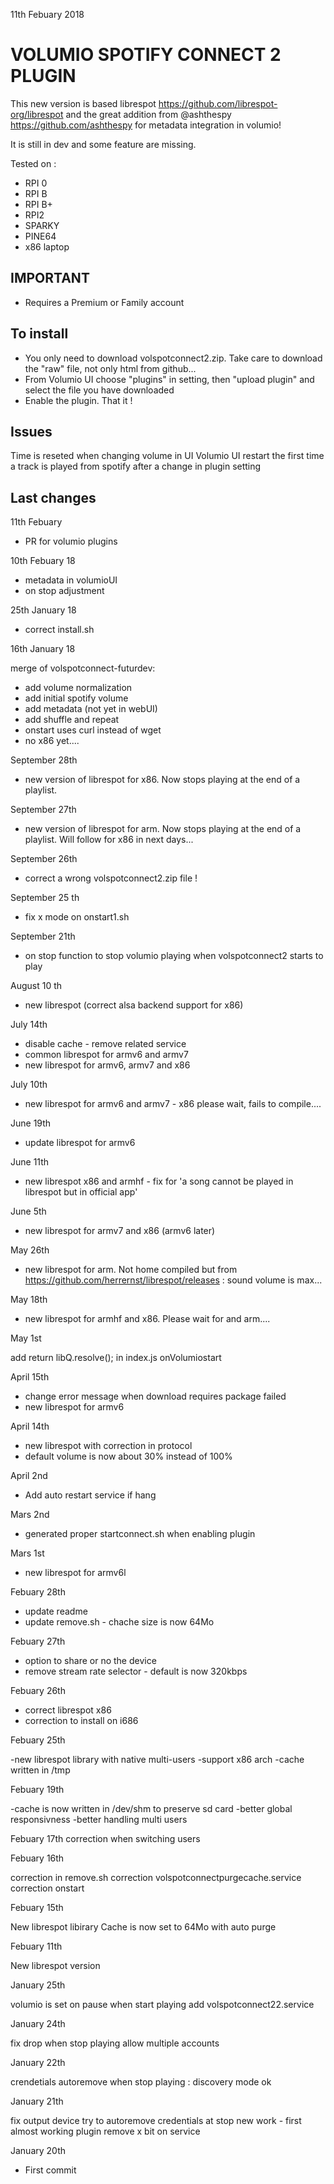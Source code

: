 11th Febuary 2018
#	VOLUMIO SPOTIFY CONNECT 2 PLUGIN

This new version is based librespot https://github.com/librespot-org/librespot
and the great addition from @ashthespy https://github.com/ashthespy for metadata integration in volumio!

It is still in dev and some feature are missing.


Tested on :
- RPI 0 
- RPI B
- RPI B+
- RPI2
- SPARKY
- PINE64
- x86 laptop

 
## IMPORTANT

- Requires a Premium or Family account

## To install

- You only need to download volspotconnect2.zip. Take care to download the "raw" file, not only html from github...
- From Volumio UI choose "plugins" in setting, then "upload plugin" and select the file you have downloaded
- Enable the plugin. That it !

## Issues

Time is reseted when changing volume in UI
Volumio UI restart the first time a track is played from spotify after a change in plugin setting

## Last changes

11th Febuary

- PR for volumio plugins

10th Febuary 18

- metadata in volumioUI
- on stop adjustment

25th January 18

- correct install.sh

16th January 18

merge of volspotconnect-futurdev:
- add volume normalization
- add initial spotify volume
- add metadata (not yet in webUI)
- add shuffle and repeat
- onstart uses curl instead of wget
- no x86 yet....

September 28th

- new version of librespot for x86. Now stops playing at the end of a playlist.

September 27th

- new version of librespot for arm. Now stops playing at the end of a playlist. Will follow for x86 in next days...

September 26th

- correct a wrong volspotconnect2.zip file !

September 25 th

- fix x mode on onstart1.sh

September 21th

- on stop function to stop volumio playing when volspotconnect2 starts to play

August 10 th

- new librespot (correct alsa backend support for x86)

July 14th

- disable cache - remove related service
- common librespot for armv6 and armv7
- new librespot for armv6, armv7 and x86

July 10th

- new librespot for armv6 and armv7 - x86 please wait, fails to compile....

June 19th

- update librespot for armv6

June 11th

- new librespot x86 and armhf - fix for 'a song cannot be played in librespot but in official app'

June 5th

- new librespot for armv7 and x86 (armv6 later)

May 26th

- new librespot for arm. Not home compiled but from https://github.com/herrernst/librespot/releases : sound volume is max...

May 18th

- new librespot for armhf and x86. Please wait for and arm....

May 1st

add return libQ.resolve(); in index.js onVolumiostart

April 15th

- change error message when download requires package failed
- new librespot for armv6

April 14th

- new librespot with correction in protocol
- default volume is now about 30% instead of 100%

April 2nd

- Add auto restart service if hang

Mars 2nd

- generated proper startconnect.sh when enabling plugin

Mars 1st

- new librespot for armv6l

Febuary 28th

- update readme
- update remove.sh - chache size is now 64Mo

Febuary 27th

- option to share or no the device
- remove stream rate selector - default is now 320kbps 

Febuary 26th
- correct librespot x86
- correction to install on i686

Febuary 25th

-new librespot library with native multi-users
-support x86 arch
-cache written in /tmp

Febuary 19th

-cache is now written in /dev/shm to preserve sd card
-better global responsivness
-better handling multi users

Febuary 17th
correction when switching users

Febuary 16th

correction in remove.sh
correction volspotconnectpurgecache.service
correction onstart

Febuary 15th

New librespot libirary
Cache is now set to 64Mo with auto purge
  
Febuary 11th

New librespot version

January 25th

volumio is set on pause when start playing
add volspotconnect22.service

January 24th

fix drop when stop playing
allow multiple accounts

January 22th

crendetials autoremove when stop playing : discovery mode ok


January 21th

fix output device
try to autoremove credentials at stop
new work - first almost working plugin
remove x bit on service

January 20th

- First commit


